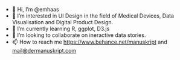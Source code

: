 - 👋 Hi, I’m @emhaas
- 👀 I’m interested in UI Design in the field of Medical Devices, Data Visualisation and Digital Product Design.
- 🌱 I’m currently learning R, ggplot, D3.js 
- 💞️ I’m looking to collaborate on ineractive data stories.
- 📫 How to reach me https://www.behance.net/manuskript and mail@dermanuskript.com

<!---
emhaas/emhaas is a ✨ special ✨ repository because its `README.md` (this file) appears on your GitHub profile.
You can click the Preview link to take a look at your changes.
--->
